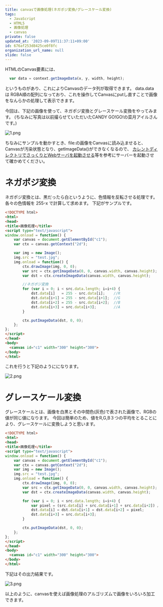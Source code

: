 ```yaml
---
title: canvasで画像処理(ネガポジ変換/グレースケール変換)
tags:
  - JavaScript
  - HTML5
  - 画像処理
  - canvas
private: false
updated_at: '2023-09-09T11:37:11+09:00'
id: 676af253d8425ce0f8fc
organization_url_name: null
slide: false
---
```


HTMLのCanvas要素には、

````javascript
  var data = context.getImageData(x, y, width, height);
````
というものがあり、これによりCanvasのデータ列が取得できます。
data.dataは
RGBA順の配列になっており、これを操作してCanvasにputし直すことで画像をなんらかの処理して表示できます。

今回は、下記の画像を使って、ネガポジ変換とグレースケール変換をやってみます。
(ちなみに写真は以前撮らせていただいたCANDY GO!GO!の菜月アイルさんです。)


![1.png](https://qiita-image-store.s3.amazonaws.com/0/4044/133e9ba5-647e-ca27-4a52-5e5b6e369c16.png "1.png")

ちなみにサンプルを動かすとき、file:の画像をCanvasに読み込ませると、Canvasが汚染状態となり、getImageData()ができなくなるので、
[カレントディレクトリでさっくりとWebサーバを起動させる](http://qiita.com/gm_kou/items/1610b6966503ef56f7ce)等を参考にサーバーを起動させて確かめてください。

# ネガポジ変換

ネガポジ変換とは、黒だったら白というように、色情報を反転させる処理です。
各々の色情報を 255-x で計算して求めます。
下記がサンプルです。


````html
<!DOCTYPE html>
<html>
<head>
<title>画像処理</title>
<script type="text/javascript">
window.onload = function() {
    var canvas = document.getElementById("c1");
    var ctx = canvas.getContext("2d");

    var img = new Image();
    img.src = "test.jpg";
    img.onload = function() {
        ctx.drawImage(img, 0, 0);
        var src = ctx.getImageData(0, 0, canvas.width, canvas.height);
        var dst = ctx.createImageData(canvas.width, canvas.height);

        //ネガポジ変換
        for (var i = 0; i < src.data.length; i=i+4) {
            dst.data[i]   = 255 - src.data[i];    //R
            dst.data[i+1] = 255 - src.data[i+1];  //G
            dst.data[i+2] = 255 - src.data[i+2];  //B
            dst.data[i+3] = src.data[i+3];        //A
        }

        ctx.putImageData(dst, 0, 0);
    };
};
</script>
</head>
<body>
  <canvas id="c1" width="300" height="300">
</body>
</html>
````

これを行うと下記のようにになります。

![2.png](https://qiita-image-store.s3.amazonaws.com/0/4044/44b2619c-dd9a-b71f-ca9b-a198c2c37678.png "2.png")

# グレースケール変換

グレースケールとは、画像を白黒とその中間色(灰色)で表された画像で、RGBの値が同じ値になります。
今回は簡単のため、値をR,G,B３つの平均をとることにより、グレースケールに変換しようと思います。


````html
<!DOCTYPE html>
<html>
<head>
<title>画像処理</title>
<script type="text/javascript">
window.onload = function() {
    var canvas = document.getElementById("c1");
    var ctx = canvas.getContext("2d");
    var img = new Image();
    img.src = "test.jpg";
    img.onload = function() {
        ctx.drawImage(img, 0, 0);
        var src = ctx.getImageData(0, 0, canvas.width, canvas.height);
        var dst = ctx.createImageData(canvas.width, canvas.height);

        for (var i = 0; i < src.data.length; i=i+4) {
            var pixel = (src.data[i] + src.data[i+1] + src.data[i+2]) / 3;
            dst.data[i] = dst.data[i+1] = dst.data[i+2] = pixel;
            dst.data[i+3] = src.data[i+3];
        }

        ctx.putImageData(dst, 0, 0);
    };
};
</script>
</head>
<body>
  <canvas id="c1" width="300" height="300">
</body>
</html>
````

下記はその出力結果です。

![3.png](https://qiita-image-store.s3.amazonaws.com/0/4044/7a086865-de4b-b8f9-cd3e-2468f1e3808e.png "3.png")


以上のように、canvasを使えば画像処理のアルゴリズムで画像をいろいろ加工できます。
